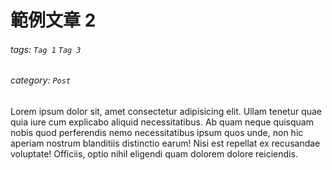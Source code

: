 # 範例文章 2

###### tags: `Tag 1`   `Tag 3`
###### category: `Post`

Lorem ipsum dolor sit, amet consectetur adipisicing elit. Ullam tenetur quae quia iure cum explicabo aliquid necessitatibus. Ab quam neque quisquam nobis quod perferendis nemo necessitatibus ipsum quos unde, non hic aperiam nostrum blanditiis distinctio earum! Nisi est repellat ex recusandae voluptate! Officiis, optio nihil eligendi quam dolorem dolore reiciendis.
